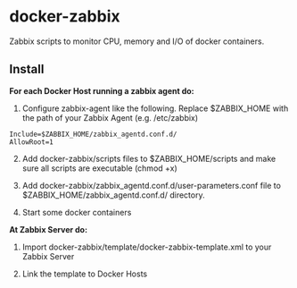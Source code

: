 # docker-zabbix
Zabbix scripts to monitor CPU, memory and I/O of docker containers.

## Install
**For each Docker Host running a zabbix agent do:**

1. Configure zabbix-agent like the following. Replace $ZABBIX_HOME with the path of your Zabbix Agent (e.g. /etc/zabbix)

```
Include=$ZABBIX_HOME/zabbix_agentd.conf.d/
AllowRoot=1
```

2. Add docker-zabbix/scripts files to $ZABBIX_HOME/scripts and make sure all scripts are executable (chmod +x)

3. Add docker-zabbix/zabbix_agentd.conf.d/user-parameters.conf file to $ZABBIX_HOME/zabbix_agentd.conf.d/ directory.

4. Start some docker containers

**At Zabbix Server do:**

1. Import docker-zabbix/template/docker-zabbix-template.xml to your Zabbix Server

2. Link the template to Docker Hosts
